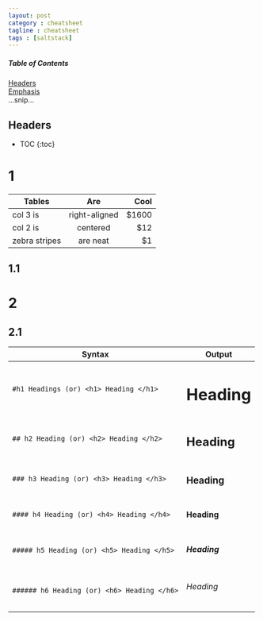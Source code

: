 ```yaml
---
layout: post
category : cheatsheet
tagline : cheatsheet
tags : [saltstack]
---
```

##### Table of Contents  
[Headers](#headers)  
[Emphasis](#emphasis)  
...snip...    
<a name="headers"/>
## Headers

* TOC
{:toc}

# 1

| Tables        | Are           | Cool  |
| ------------- |:-------------:| -----:|
| col 3 is      | right-aligned | $1600 |
| col 2 is      | centered      |   $12 |
| zebra stripes | are neat      |    $1 |


## 1.1

# 2

## 2.1

|Syntax | Output |
|------------ | -------------|
| `#h1 Headings (or) <h1> Heading </h1>` | <h1>Heading</h1>|
|`## h2 Heading (or) <h2> Heading </h2>`| <h2>Heading</h2>|
|`### h3 Heading (or) <h3> Heading </h3>`| <h3>Heading</h3>|
|`#### h4 Heading (or) <h4> Heading </h4>`| <h4>Heading</h4>|
|`##### h5 Heading (or) <h5> Heading </h5>`| <h5>Heading</h5>|
|`###### h6 Heading (or) <h6> Heading </h6>`| <h6>Heading</h6>|
